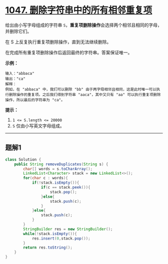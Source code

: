 # [1047. 删除字符串中的所有相邻重复项](https://leetcode.cn/problems/remove-all-adjacent-duplicates-in-string/)

给出由小写字母组成的字符串 `S`，**重复项删除操作**会选择两个相邻且相同的字母，并删除它们。

在 S 上反复执行重复项删除操作，直到无法继续删除。

在完成所有重复项删除操作后返回最终的字符串。答案保证唯一。

 

**示例：**

```
输入："abbaca"
输出："ca"
解释：
例如，在 "abbaca" 中，我们可以删除 "bb" 由于两字母相邻且相同，这是此时唯一可以执行删除操作的重复项。之后我们得到字符串 "aaca"，其中又只有 "aa" 可以执行重复项删除操作，所以最后的字符串为 "ca"。
```

 

**提示：**

1. `1 <= S.length <= 20000`
2. `S` 仅由小写英文字母组成。

------



## 题解1

```java
class Solution {
    public String removeDuplicates(String s) {
        char[] words = s.toCharArray();
        LinkedList<Character> stack = new LinkedList<>();
        for(char c : words){
            if(!stack.isEmpty()){
                if(c == stack.peek()){
                    stack.pop();
                }else{
                    stack.push(c);
                }
            }else{
                stack.push(c);
            }
        }
        StringBuilder res = new StringBuilder();
        while(!stack.isEmpty()){
            res.insert(0,stack.pop());
        }
        return res.toString();
    }
}
```

